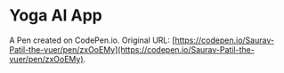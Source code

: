 # Yoga AI App

A Pen created on CodePen.io. Original URL: [https://codepen.io/Saurav-Patil-the-vuer/pen/zxOoEMy](https://codepen.io/Saurav-Patil-the-vuer/pen/zxOoEMy).

